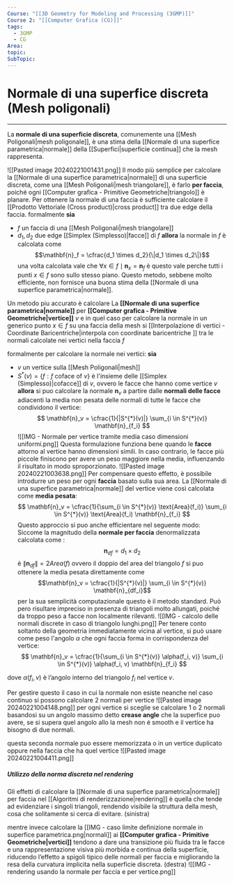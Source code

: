 ```yaml
---
Course: "[[3D Geometry for Modeling and Processing (3GMP)]]"
Course 2: "[[Computer Grafica (CG)]]"
tags:
  - 3GMP
  - CG
Area: 
topic: 
SubTopic:
---
```


# Normale di una superfice discreta (Mesh poligonali)
---
La **normale di una superficie discreta**, comunemente una [[Mesh Poligonali|mesh poligonale]], è una stima della [[Normale di una superfice parametrica|normale]] della [[Superfici|superficie continua]] che la mesh rappresenta. 

![[Pasted image 20240221001431.png]]
Il modo più semplice per calcolare la [[Normale di una superfice parametrica|normale]] di una superficie discreta, come una [[Mesh Poligonali|mesh triangolare]], è farlo **per faccia**, poiché ogni [[Computer grafica - Primitive Geometriche|triangolo]] è planare. Per ottenere la normale di una faccia è sufficiente calcolare il [[Prodotto Vettoriale (Cross product)|cross product]] tra due edge della faccia.
 formalmente 
**sia**
- $f$ un faccia di una [[Mesh Poligonali|mesh triangolare]]
 - $d_1,d_2$ due edge [[Simplex (Simplesso)|facce]] di $f$
 **allora** la normale in $f$ è calcolata come $$\mathbf{n}_f = \cfrac{d_1 \times d_2}{\|d_1 \times d_2\|}$$una volta calcolata vale che $\forall x \in f \mid \mathbf{n}_x = \mathbf{n}_f$ è questo vale perche tutti i punti $x \in f$ sono sullo stesso piano. Questo metodo, sebbene molto efficiente, non fornisce una buona stima della [[Normale di una superfice parametrica|normale]].


Un metodo piu accurato è calcolare La **[[Normale di una superfice parametrica|normale]]** per **[[Computer grafica - Primitive Geometriche|vertice]]** $v$ e in quel caso per calcolare la normale in un generico punto  $x \in f$ su una faccia della mesh si [[Interpolazione di vertici - Coordinate Baricentriche|interpola con coordinate baricentriche ]] tra le normali calcolate nei vertici nella faccia  $f$

formalmente per calcolare la normale nei vertici:
**sia**
- $v$ un vertice sulla [[Mesh Poligonali|mesh]]
- $S^*(v) = \{f : f \text{ coface of } v\}$ è l'insieme delle [[Simplex (Simplesso)|cofacce]] di $v$, ovvero le facce che hanno come vertice $v$
**allora** si puo calcolare la normale $\mathbf{n}_v$ a partire dalle **normali delle facce** adiacenti la media non pesata delle normali di tutte le facce che condividono il vertice:$$
\mathbf{n}_v = \cfrac{1}{|S^{*}(v)|} \sum_{i \in S^{*}(v)} \mathbf{n}_{f_i}
$$![[IMG - Normale per vertice tramite media caso dimensioni uniformi.png]] Questa formulazione funziona bene quando le **facce** attorno al vertice hanno dimensioni simili. In caso contrario, le facce più piccole finiscono per avere un peso maggiore nella media, influenzando il risultato in modo sproporzionato.
![[Pasted image 20240221003638.png]]
Per compensare questo effetto, è possibile introdurre un peso per ogni **faccia** basato sulla sua area. La [[Normale di una superfice parametrica|normale]] del vertice viene così calcolata come **media pesata**:$$
\mathbf{n}_v = \cfrac{1}{\sum_{i \in S^{*}(v)} \text{Area}(f_i)} \sum_{i \in S^{*}(v)} \text{Area}(f_i) \mathbf{n}_{f_i}
$$Questo approccio si puo anche efficientare nel seguente modo:
Siccome la magnitudo della **normale per faccia** denormalizzata calcolata come  :$$\mathbf{n}_{df} = d_1 \times d_2$$ è $\|\mathbf{n}_{df}\| = 2Area(f)$ ovvero il doppio del area del triangolo $f$ si puo ottenere la media pesata direttamente come  $$\mathbf{n}_v = \cfrac{1}{|S^{*}(v)|} \sum_{i \in S^{*}(v)} \mathbf{n}_{df_i}$$ per la sua semplicità computazionale questo è il metodo standard. Può pero risultare impreciso in presenza di triangoli molto allungati, poiché da troppo peso a facce non localmente rilevanti. 
![[IMG - calcolo delle normali discrete in caso di triangolo lunghi.png]]
Per tenere conto soltanto della geometria immediatamente vicina al vertice, si può usare come peso l'angolo $\alpha$ che ogni faccia forma in corrispondenza del vertice:$$
\mathbf{n}_v = \cfrac{1}{\sum_{i \in S^{*}(v)} \alpha(f_i, v)} \sum_{i \in S^{*}(v)} \alpha(f_i, v) \mathbf{n}_{f_i}
$$

dove $\alpha(f_i, v)$ è l’angolo interno del triangolo $f_i$ nel vertice $v$.





Per gestire questo il caso in cui la normale non esiste neanche nel caso continuo si possono calcolare 2 normali per vertice 
![[Pasted image 20240221004148.png]]
 per ogni vertice si sceglie se calcolare 1 o 2 normali basandosi su un angolo massimo  detto __crease angle__ che la superfice puo avere, se si supera quel angolo allo la mesh non é smooth e il vertice ha bisogno di due normali.

questa seconda normale puo essere memorizzata o in un vertice duplicato oppure nella faccia che ha quel vertice
![[Pasted image 20240221004411.png]]



##### Utilizzo della norma discreta nel rendering
Gli effetti di calcolare la [[Normale di una superfice parametrica|normale]] per faccia nel  [[Algoritmi di renderizzazione|rendering]] è quella che tende ad evidenziare i singoli triangoli, rendendo visibile la struttura della mesh, cosa che solitamente si cerca di evitare. (sinistra) 

mentre invece calcolare la [[IMG - caso limite definizione normale in superfice parametrica.png|normali]] ai **[[Computer grafica - Primitive Geometriche|vertici]]** tendono a dare  una transizione più fluida tra le facce e una rappresentazione visiva più morbida e continua della superficie, riducendo l’effetto a spigoli tipico delle normali per faccia e migliorando la resa della curvatura implicita nella superficie discreta. (destra)
![[IMG - rendering usando la normale per faccia e per vertice.png]]


